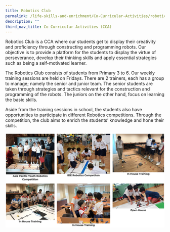 ```yaml
---
title: Robotics Club
permalink: /life-skills-and-enrichment/Co-Curricular-Activities/robotics/
description: ""
third_nav_title: Co Curricular Activities (CCA)
---
```



Robotics Club is a CCA where our students get to display their creativity and proficiency through constructing and programming robots. Our objective is to provide a platform for the students to display the virtue of perseverance, develop their thinking skills and apply essential strategies such as being a self-motivated learner.

  

The Robotics Club consists of students from Primary 3 to 6. Our weekly training sessions are held on Fridays. There are 2 trainers, each has a group to manage; namely the senior and junior team. The senior students are taken through strategies and tactics relevant for the construction and programming of the robots. The juniors on the other hand, focus on learning the basic skills. 

  

Aside from the training sessions in school, the students also have opportunities to participate in different Robotics competitions. Through the competition, the club aims to enrich the students’ knowledge and hone their skills.

![](/images/robotics1.png)